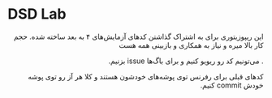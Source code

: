 # DSD Lab

<div dir=rtl>

این ریپوزیتوری برای به اشتراک گذاشتن کدهای آزمایش‌های ۴ به بعد ساخته شده. حجم کار بالا میره و نیاز به همکاری و بازبینی همه هست

. می‌تونیم کد رو ریویو کنیم و برای باگ‌ها
issue
بزنیم.

کدهای قبلی برای رفرنس توی پوشه‌های خودشون هستند و کلا هر آز رو توی پوشه خودش
commit
کنیم.

</div>
